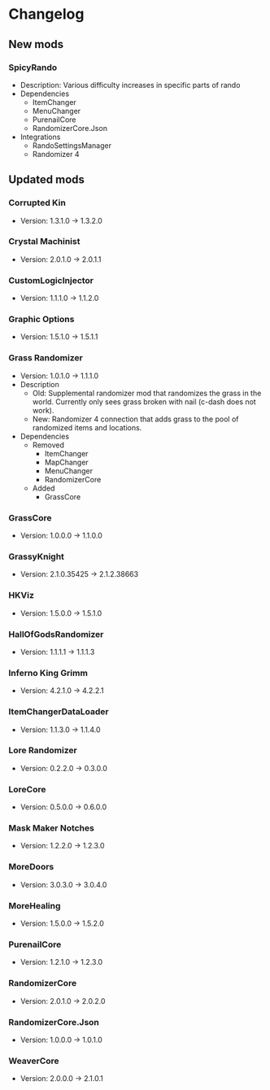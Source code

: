 # Changelog


## New mods

### SpicyRando

- Description: Various difficulty increases in specific parts of rando
- Dependencies
  + ItemChanger
  + MenuChanger
  + PurenailCore
  + RandomizerCore.Json
- Integrations
  + RandoSettingsManager
  + Randomizer 4


## Updated mods

### Corrupted Kin

- Version: 1.3.1.0 -> 1.3.2.0

### Crystal Machinist

- Version: 2.0.1.0 -> 2.0.1.1

### CustomLogicInjector

- Version: 1.1.1.0 -> 1.1.2.0

### Graphic Options

- Version: 1.5.1.0 -> 1.5.1.1

### Grass Randomizer

- Version: 1.0.1.0 -> 1.1.1.0
- Description
  + Old: Supplemental randomizer mod that randomizes the grass in the world. Currently only sees grass broken with nail (c-dash does not work).
  + New: Randomizer 4 connection that adds grass to the pool of randomized items and locations.
- Dependencies
  + Removed
    - ItemChanger
    - MapChanger
    - MenuChanger
    - RandomizerCore
  + Added
    - GrassCore

### GrassCore

- Version: 1.0.0.0 -> 1.1.0.0

### GrassyKnight

- Version: 2.1.0.35425 -> 2.1.2.38663

### HKViz

- Version: 1.5.0.0 -> 1.5.1.0

### HallOfGodsRandomizer

- Version: 1.1.1.1 -> 1.1.1.3

### Inferno King Grimm

- Version: 4.2.1.0 -> 4.2.2.1

### ItemChangerDataLoader

- Version: 1.1.3.0 -> 1.1.4.0

### Lore Randomizer

- Version: 0.2.2.0 -> 0.3.0.0

### LoreCore

- Version: 0.5.0.0 -> 0.6.0.0

### Mask Maker Notches

- Version: 1.2.2.0 -> 1.2.3.0

### MoreDoors

- Version: 3.0.3.0 -> 3.0.4.0

### MoreHealing

- Version: 1.5.0.0 -> 1.5.2.0

### PurenailCore

- Version: 1.2.1.0 -> 1.2.3.0

### RandomizerCore

- Version: 2.0.1.0 -> 2.0.2.0

### RandomizerCore.Json

- Version: 1.0.0.0 -> 1.0.1.0

### WeaverCore

- Version: 2.0.0.0 -> 2.1.0.1

